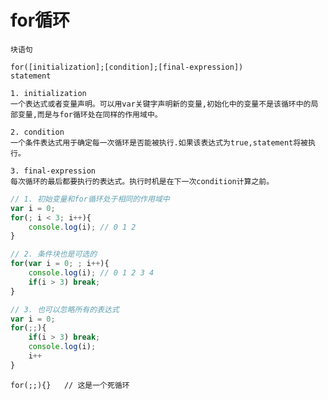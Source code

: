 
# for循环

    块语句

    for([initialization];[condition];[final-expression])
    statement

    1. initialization
    一个表达式或者变量声明。可以用var关键字声明新的变量,初始化中的变量不是该循环中的局部变量,而是与for循环处在同样的作用域中。

    2. condition 
    一个条件表达式用于确定每一次循环是否能被执行.如果该表达式为true,statement将被执行。

    3. final-expression
    每次循环的最后都要执行的表达式。执行时机是在下一次condition计算之前。
```js
// 1. 初始变量和for循环处于相同的作用域中
var i = 0;
for(; i < 3; i++){
    console.log(i); // 0 1 2
}

// 2. 条件块也是可选的
for(var i = 0; ; i++){
    console.log(i); // 0 1 2 3 4
    if(i > 3) break;    
}

// 3. 也可以忽略所有的表达式
var i = 0;
for(;;){
    if(i > 3) break;
    console.log(i);
    i++
}
````

    for(;;){}   // 这是一个死循环